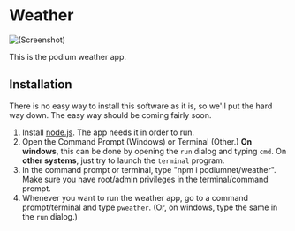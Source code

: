 # Weather
![(Screenshot)](http://www.pdum.xyz/images/Weather.png)

This is the podium weather app.

## Installation
There is no easy way to install this software as it is, so we'll put the hard way down. The easy way should be coming fairly soon.
1. Install [node.js](http://nodejs.org). The app needs it in order to run.
2. Open the Command Prompt (Windows) or Terminal (Other.)
  **On windows**, this can be done by opening the `run` dialog and typing `cmd`. On **other systems**, just try to launch the `terminal` program.
3. In the command prompt or terminal, type "npm i podiumnet/weather". Make sure you have root/admin privileges in the terminal/command prompt.
4. Whenever you want to run the weather app, go to a command prompt/terminal and type `pweather`. (Or, on windows, type the same in the `run` dialog.)
